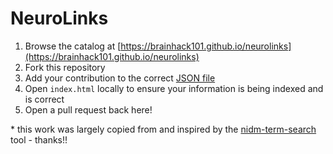 # NeuroLinks

1. Browse the catalog at [https://brainhack101.github.io/neurolinks](https://brainhack101.github.io/neurolinks)
2. Fork this repository
3. Add your contribution to the correct [JSON file](./jsons/)
4. Open `index.html` locally to ensure your information is being indexed and is correct
5. Open a pull request back here!



\* this work was largely copied from and inspired by the [nidm-term-search](https://github.com/smpadhy/nidm-term-search/) tool - thanks!!
